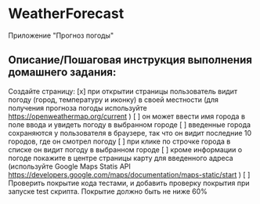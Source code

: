 # WeatherForecast
Приложение "Прогноз погоды"

## Описание/Пошаговая инструкция выполнения домашнего задания:

Создайте страницу: 
[x]	при открытии страницы пользователь видит погоду (город, температуру и иконку) в своей местности (для получения прогноза погоды используйте https://openweathermap.org/current )
[ ] он может ввести имя города в поле ввода и увидеть погоду в выбранном городе
[ ] введенные города сохраняются у пользователя в браузере, так что он видит последние 10 городов, где он смотрел погоду
[ ] при клике по строчке города в списке он видит погоду в выбранном городе
[ ] кроме информации о погоде покажите в центре страницы карту для введенного адреса (используйте Google Maps Statis API https://developers.google.com/maps/documentation/maps-static/start )
[ ] Проверить покрытие кода тестами, и добавить проверку покрытия при запуске test скрипта. Покрытие должно быть не ниже 60%

